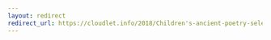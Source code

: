 ```yaml
---
layout: redirect
redirect_url: https://cloudlet.info/2018/Children's-ancient-poetry-selection-Volume-2
---
```

